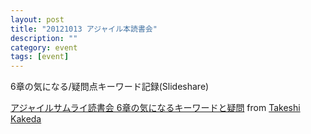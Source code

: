 ```yaml
---
layout: post
title: "20121013 アジャイル本読書会"
description: ""
category: event
tags: [event]
---
```


6章の気になる/疑問点キーワード記録(Slideshare)

[アジャイルサムライ読書会 6章の気になるキーワードと疑問](http://www.slideshare.net/kkd/6-14730405) from [Takeshi Kakeda](http://www.slideshare.net/kkd)

